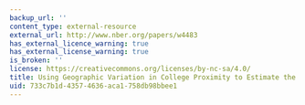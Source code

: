 ```yaml
---
backup_url: ''
content_type: external-resource
external_url: http://www.nber.org/papers/w4483
has_external_licence_warning: true
has_external_license_warning: true
is_broken: ''
license: https://creativecommons.org/licenses/by-nc-sa/4.0/
title: Using Geographic Variation in College Proximity to Estimate the Return to Schooling
uid: 733c7b1d-4357-4636-aca1-758db98bbee1
---
```

